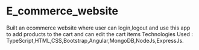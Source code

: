 # E_commerce_website
Built an ecommerce website where user can login,logout and use this app to add products to the cart and can edit the cart items
Technologies Used : TypeScript,HTML,CSS,Bootstrap,Angular,MongoDB,NodeJs,ExpressJs.
